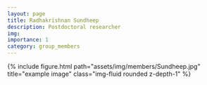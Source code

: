 ```yaml
---
layout: page
title: Radhakrishnan Sundheep
description: Postdoctoral researcher
img:
importance: 1
category: group_members
---
```

<div class="row">
    <div class="col-sm mt-3 mt-md-0">
        {% include figure.html path="assets/img/members/Sundheep.jpg" title="example image" class="img-fluid rounded z-depth-1" %}
    </div>
</div>
